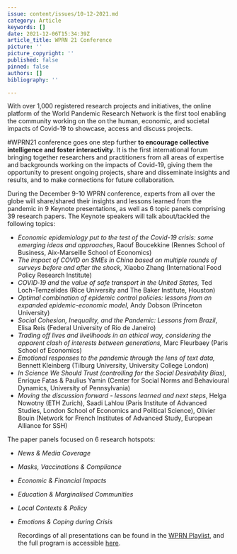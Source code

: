 ```yaml
---
issue: content/issues/10-12-2021.md
category: Article
keywords: []
date: 2021-12-06T15:34:39Z
article_title: WPRN 21 Conference
picture: ''
picture_copyright: ''
published: false
pinned: false
authors: []
bibliography: ''

---
```

With over 1,000 registered research projects and initiatives, the online platform of the World Pandemic Research Network is the first tool enabling the community working on the on the human, economic, and societal impacts of Covid-19 to showcase, access and discuss projects.

\#WPRN21 conference goes one step further **to encourage collective intelligence and foster interactivity**. It is the first international forum bringing together researchers and practitioners from all areas of expertise and backgrounds working on the impacts of Covid-19, giving them the opportunity to present ongoing projects, share and disseminate insights and results, and to make connections for future collaboration.

During the December 9-10 WPRN conference, experts from all over the globe will share/shared their insights and lessons learned from the pandemic in 9 Keynote presentations, as well as 6 topic panels comprising 39 research papers. The Keynote speakers will talk about/tackled the following topics:

* _Economic epidemiology put to the test of the Covid-19 crisis: some emerging ideas and approaches_, Raouf Boucekkine (Rennes School of Business, Aix-Marseille School of Economics)
* _The impact of COVID on SMEs in China based on multiple rounds of surveys before and after the shock,_ Xiaobo Zhang (International Food Policy Research Institute)
* _COVID‑19 and the value of safe transport in the United States,_ Ted Loch-Temzelides (Rice University and The Baker Institute, Houston)
* _Optimal combination of epidemic control policies: lessons from an expanded epidemic-economic model_, Andy Dobson (Princeton University)
* _Social Cohesion, Inequality, and the Pandemic: Lessons from Brazil_, Elisa Reis (Federal University of Rio de Janeiro)
* _Trading off lives and livelihoods in an ethical way, considering the apparent clash of interests between generations,_ Marc Fleurbaey (Paris School of Economics)
* _Emotional responses to the pandemic through the lens of text data,_ Bennett Kleinberg (Tilburg University, University College London)
* _In Science We Should Trust (controlling for the Social Desirability Bias),_ Enrique Fatas & Paulius Yamin (Center for Social Norms and Behavioural Dynamics, University of Pennsylvania)
* _Moving the discussion forward - lessons learned and next steps_, Helga Nowotny (ETH Zurich), Saadi Lahlou (Paris Institute of Advanced Studies, London School of Economics and Political Science), Olivier Bouin (Network for French Institutes of Advanced Study, European Alliance for SSH)

The paper panels focused on 6 research hotspots:

* _News & Media Coverage_
* _Masks, Vaccinations & Compliance_
* _Economic & Financial Impacts_
* _Education & Marginalised Communities_
* _Local Contexts & Policy_
* _Emotions & Coping during Crisis_

  Recordings of all presentations can be found in the [WPRN Playlist](https://www.youtube.com/playlist?list=PLLv_k1nsHewlD-pB7BCWsiQnNvb_NhPpO "WPRN Playlist"), and the full program is accessible [here](https://wprn.org/conference/ "WPRN 21 Program").